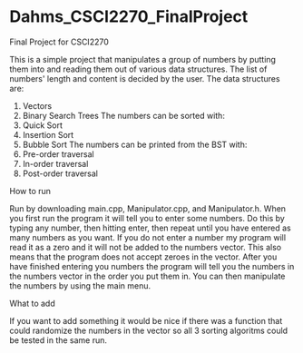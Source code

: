 # Dahms_CSCI2270_FinalProject
Final Project for CSCI2270

This is a simple project that manipulates a group of numbers by putting them into and reading them out of various data structures.
The list of numbers' length and content is decided by the user.
The data structures are:
1. Vectors
2. Binary Search Trees
The numbers can be sorted with:
1. Quick Sort
2. Insertion Sort
3. Bubble Sort
The numbers can be printed from the BST with:
1. Pre-order traversal
2. In-order traversal
3. Post-order traversal

How to run

Run by downloading main.cpp, Manipulator.cpp, and Manipulator.h.  When you first run the program it will tell you to enter some numbers.  Do this by typing any number, then hitting enter, then repeat until you have entered as many numbers as you want.  If you do not enter a number my program will read it as a zero and it will not be added to the numbers vector.  This also means that the program does not accept zeroes in the vector.  After you have finished entering you numbers the program will tell you the numbers in the numbers vector in the order you put them in.  You can then manipulate the numbers by using the main menu.

What to add

If you want to add something it would be nice if there was a function that could randomize the numbers in the vector so all 3 sorting algoritms could be tested in the same run.

